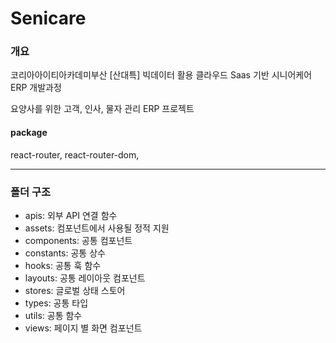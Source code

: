 # Senicare


###  개요
코리아아이티아카데미부산 [산대특] 빅데이터 활용 클라우드 Saas 기반 시니어케어 ERP 개발과정

요양사를 위한 고객, 인사, 물자 관리 ERP 프로젝트

#### package
react-router, react-router-dom, 

***

### 폴더 구조

- apis: 외부 API 연결 함수
- assets: 컴포넌트에서 사용될 정적 지원
- components: 공통 컴포넌트
- constants: 공통 상수
- hooks: 공통 훅 함수
- layouts: 공통 레이아웃 컴포넌트
- stores: 글로벌 상태 스토어
- types: 공통 타입
- utils: 공통 함수
- views: 페이지 별 화면 컴포넌트
